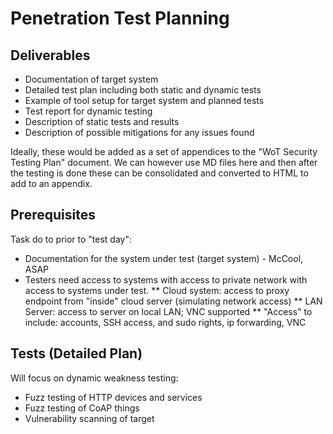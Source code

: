 # Penetration Test Planning

## Deliverables

* Documentation of target system
* Detailed test plan including both static and dynamic tests
* Example of tool setup for target system and planned tests
* Test report for dynamic testing
* Description of static tests and results
* Description of possible mitigations for any issues found

Ideally, these would be added as a set of appendices to the "WoT Security Testing Plan" document.
We can however use MD files here and then after the testing is done these can be consolidated and converted to HTML to add to an appendix.

## Prerequisites

Task do to prior to "test day":
* Documentation for the system under test (target system) - McCool, ASAP
* Testers need access to systems with access to private network with access to systems under test.
** Cloud system: access to proxy endpoint from "inside" cloud server (simulating network access)
** LAN Server: access to server on local LAN; VNC supported
** "Access" to include: accounts, SSH access, and sudo rights, ip forwarding, VNC

## Tests (Detailed Plan)

Will focus on dynamic weakness testing:
* Fuzz testing of HTTP devices and services
* Fuzz testing of CoAP things
* Vulnerability scanning of target
